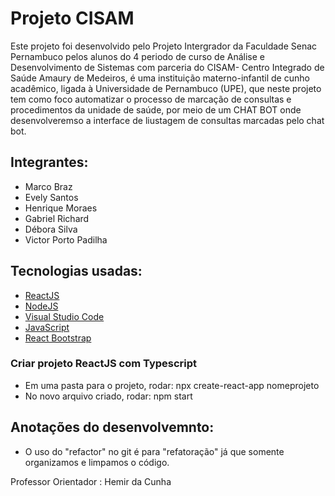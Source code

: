 # Projeto CISAM

Este projeto foi desenvolvido pelo Projeto Intergrador da Faculdade Senac Pernambuco pelos alunos do 4 periodo de curso de Análise e Desenvolvimento de Sistemas com parceria do CISAM- Centro Integrado de Saúde Amaury de Medeiros, é uma instituição materno-infantil de cunho acadêmico, ligada à Universidade de Pernambuco (UPE), que neste projeto tem como foco automatizar o processo de marcação de consultas e procedimentos da unidade de saúde, por meio de um CHAT BOT onde desenvolveremso a interface de liustagem de consultas marcadas pelo chat bot.

## Integrantes:
 
* Marco Braz
* Evely Santos
* Henrique Moraes
* Gabriel Richard
* Débora Silva
* Victor Porto Padilha

## Tecnologias usadas: 

* [ReactJS](https://reactjs.org/docs/getting-started.html)
* [NodeJS](https://nodejs.org/en/download/) 
* [Visual Studio Code](https://code.visualstudio.com/download)
* [JavaScript](https://www.javascript.com/)
* [React Bootstrap](https://react-bootstrap.github.io/getting-started/introduction/)


### Criar projeto ReactJS com Typescript

* Em uma pasta para o projeto, rodar: npx create-react-app nomeprojeto
* No novo arquivo criado, rodar: npm start 

## Anotações do desenvolvemnto:
* O uso do "refactor" no git é para "refatoração" já que somente organizamos e limpamos o código.



Professor Orientador : Hemir da Cunha
